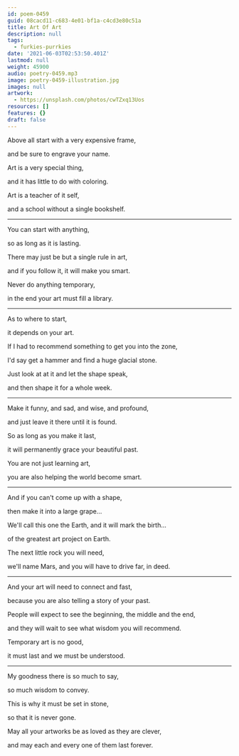 ```yaml
---
id: poem-0459
guid: 08cacd11-c683-4e01-bf1a-c4cd3e80c51a
title: Art Of Art
description: null
tags:
  - furkies-purrkies
date: '2021-06-03T02:53:50.401Z'
lastmod: null
weight: 45900
audio: poetry-0459.mp3
image: poetry-0459-illustration.jpg
images: null
artwork:
  - https://unsplash.com/photos/cwTZxq13Uos
resources: []
features: {}
draft: false
---
```


Above all start with a very expensive frame,

and be sure to engrave your name.

Art is a very special thing,

and it has little to do with coloring.

Art is a teacher of it self,

and a school without a single bookshelf.

---

You can start with anything,

so as long as it is lasting.

There may just be but a single rule in art,

and if you follow it, it will make you smart.

Never do anything temporary,

in the end your art must fill a library.

---

As to where to start,

it depends on your art.

If I had to recommend something to get you into the zone,

I'd say get a hammer and find a huge glacial stone.

Just look at at it and let the shape speak,

and then shape it for a whole week.

---

Make it funny, and sad, and wise, and profound,

and just leave it there until it is found.

So as long as you make it last,

it will permanently grace your beautiful past.

You are not just learning art,

you are also helping the world become smart.

---

And if you can't come up with a shape,

then make it into a large grape...

We'll call this one the Earth, and it will mark the birth...

of the greatest art project on Earth.

The next little rock you will need,

we'll name Mars, and you will have to drive far, in deed.

---

And your art will need to connect and fast,

because you are also telling a story of your past.

People will expect to see the beginning, the middle and the end,

and they will wait to see what wisdom you will recommend.

Temporary art is no good,

it must last and we must be understood.

---

My goodness there is so much to say,

so much wisdom to convey.

This is why it must be set in stone,

so that it is never gone.

May all your artworks be as loved as they are clever,

and may each and every one of them last forever.
